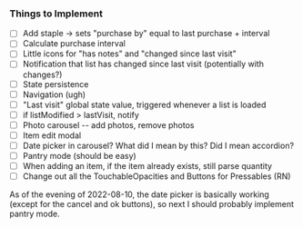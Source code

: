 ### Things to Implement

- [ ] Add staple -> sets "purchase by" equal to last purchase + interval
- [ ] Calculate purchase interval
- [ ] Little icons for "has notes" and "changed since last visit"
- [ ] Notification that list has changed since last visit (potentially with changes?)
- [ ] State persistence
- [ ] Navigation (ugh)
- [ ] "Last visit" global state value, triggered whenever a list is loaded
- [ ] if listModified > lastVisit, notify
- [ ] Photo carousel -- add photos, remove photos
- [ ] Item edit modal
- [ ] Date picker in carousel?  What did I mean by this?  Did I mean accordion?
- [ ] Pantry mode (should be easy)
- [ ] When adding an item, if the item already exists, still parse quantity
- [ ] Change out all the TouchableOpacities and Buttons for Pressables (RN)

As of the evening of 2022-08-10, the date picker is basically working (except for the
cancel and ok buttons), so next I should probably implement pantry mode.
